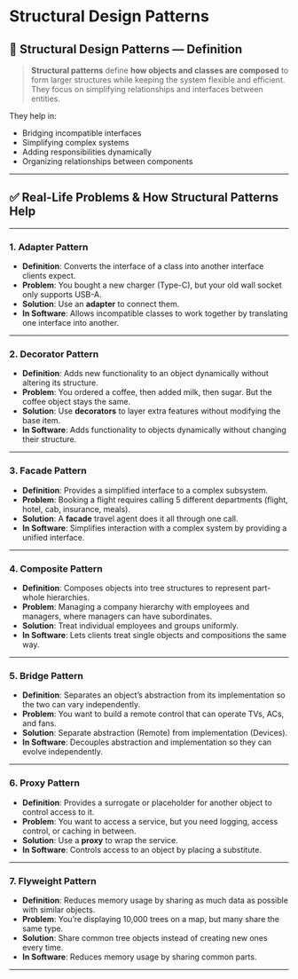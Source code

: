 # Structural Design Patterns

## 🧱 Structural Design Patterns — Definition

> **Structural patterns** define **how objects and classes are composed** to form larger structures while keeping the system flexible and efficient. They focus on simplifying relationships and interfaces between entities.

They help in:

* Bridging incompatible interfaces
* Simplifying complex systems
* Adding responsibilities dynamically
* Organizing relationships between components

---

## ✅ Real-Life Problems & How Structural Patterns Help

---

### 1. **Adapter Pattern**

* **Definition**: Converts the interface of a class into another interface clients expect.
* **Problem**: You bought a new charger (Type-C), but your old wall socket only supports USB-A.
* **Solution**: Use an **adapter** to connect them.
* **In Software**: Allows incompatible classes to work together by translating one interface into another.

---

### 2. **Decorator Pattern**

* **Definition**: Adds new functionality to an object dynamically without altering its structure.
* **Problem**: You ordered a coffee, then added milk, then sugar. But the coffee object stays the same.
* **Solution**: Use **decorators** to layer extra features without modifying the base item.
* **In Software**: Adds functionality to objects dynamically without changing their structure.

---

### 3. **Facade Pattern**

* **Definition**: Provides a simplified interface to a complex subsystem.
* **Problem**: Booking a flight requires calling 5 different departments (flight, hotel, cab, insurance, meals).
* **Solution**: A **facade** travel agent does it all through one call.
* **In Software**: Simplifies interaction with a complex system by providing a unified interface.

---

### 4. **Composite Pattern**

* **Definition**: Composes objects into tree structures to represent part-whole hierarchies.
* **Problem**: Managing a company hierarchy with employees and managers, where managers can have subordinates.
* **Solution**: Treat individual employees and groups uniformly.
* **In Software**: Lets clients treat single objects and compositions the same way.

---

### 5. **Bridge Pattern**

* **Definition**: Separates an object’s abstraction from its implementation so the two can vary independently.
* **Problem**: You want to build a remote control that can operate TVs, ACs, and fans.
* **Solution**: Separate abstraction (Remote) from implementation (Devices).
* **In Software**: Decouples abstraction and implementation so they can evolve independently.

---

### 6. **Proxy Pattern**

* **Definition**: Provides a surrogate or placeholder for another object to control access to it.
* **Problem**: You want to access a service, but you need logging, access control, or caching in between.
* **Solution**: Use a **proxy** to wrap the service.
* **In Software**: Controls access to an object by placing a substitute.

---

### 7. **Flyweight Pattern**

* **Definition**: Reduces memory usage by sharing as much data as possible with similar objects.
* **Problem**: You’re displaying 10,000 trees on a map, but many share the same type.
* **Solution**: Share common tree objects instead of creating new ones every time.
* **In Software**: Reduces memory usage by sharing common parts.

---

